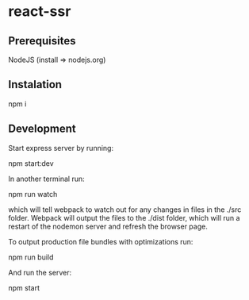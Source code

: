 # react-ssr

## Prerequisites

NodeJS (install => nodejs.org)

## Instalation

npm i

## Development

Start express server by running:

npm start:dev

In another terminal run:

npm run watch

which will tell webpack to watch out for any changes in files in the ./src folder.
Webpack will output the files to the ./dist folder, which will run a restart of the nodemon server and refresh the browser page.

To output production file bundles with optimizations run:

npm run build

And run the server:

npm start